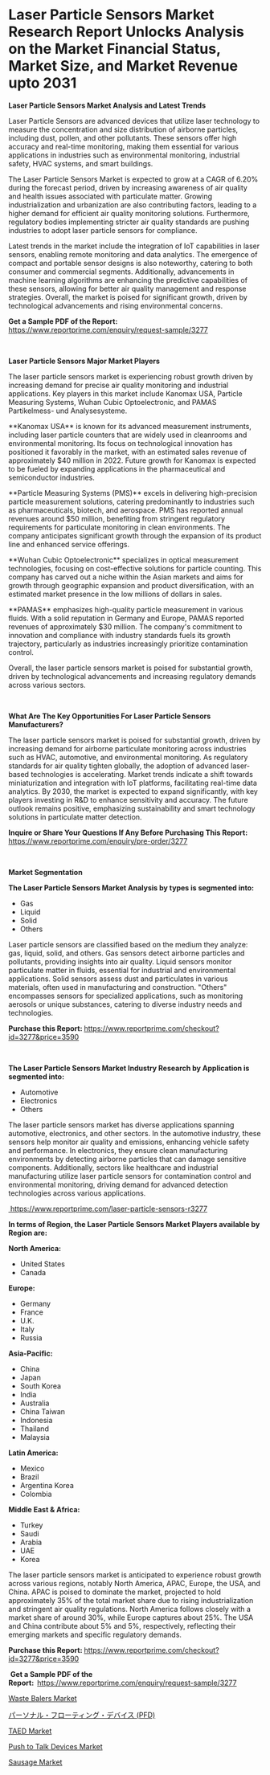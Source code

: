 <p><h1>Laser Particle Sensors Market Research Report Unlocks Analysis on the Market Financial Status, Market Size, and Market Revenue upto 2031</h1></p><p><strong>Laser Particle Sensors Market Analysis and Latest Trends</strong></p>
<p><p>Laser Particle Sensors are advanced devices that utilize laser technology to measure the concentration and size distribution of airborne particles, including dust, pollen, and other pollutants. These sensors offer high accuracy and real-time monitoring, making them essential for various applications in industries such as environmental monitoring, industrial safety, HVAC systems, and smart buildings.</p><p>The Laser Particle Sensors Market is expected to grow at a CAGR of 6.20% during the forecast period, driven by increasing awareness of air quality and health issues associated with particulate matter. Growing industrialization and urbanization are also contributing factors, leading to a higher demand for efficient air quality monitoring solutions. Furthermore, regulatory bodies implementing stricter air quality standards are pushing industries to adopt laser particle sensors for compliance. </p><p>Latest trends in the market include the integration of IoT capabilities in laser sensors, enabling remote monitoring and data analytics. The emergence of compact and portable sensor designs is also noteworthy, catering to both consumer and commercial segments. Additionally, advancements in machine learning algorithms are enhancing the predictive capabilities of these sensors, allowing for better air quality management and response strategies. Overall, the market is poised for significant growth, driven by technological advancements and rising environmental concerns.</p></p>
<p><strong>Get a Sample PDF of the Report:&nbsp;</strong> <a href="https://www.reportprime.com/enquiry/request-sample/3277">https://www.reportprime.com/enquiry/request-sample/3277</a></p>
<p>&nbsp;</p>
<p><strong>Laser Particle Sensors Major Market Players</strong></p>
<p><p>The laser particle sensors market is experiencing robust growth driven by increasing demand for precise air quality monitoring and industrial applications. Key players in this market include Kanomax USA, Particle Measuring Systems, Wuhan Cubic Optoelectronic, and PAMAS Partikelmess- und Analysesysteme. </p><p>**Kanomax USA** is known for its advanced measurement instruments, including laser particle counters that are widely used in cleanrooms and environmental monitoring. Its focus on technological innovation has positioned it favorably in the market, with an estimated sales revenue of approximately $40 million in 2022. Future growth for Kanomax is expected to be fueled by expanding applications in the pharmaceutical and semiconductor industries.</p><p>**Particle Measuring Systems (PMS)** excels in delivering high-precision particle measurement solutions, catering predominantly to industries such as pharmaceuticals, biotech, and aerospace. PMS has reported annual revenues around $50 million, benefiting from stringent regulatory requirements for particulate monitoring in clean environments. The company anticipates significant growth through the expansion of its product line and enhanced service offerings.</p><p>**Wuhan Cubic Optoelectronic** specializes in optical measurement technologies, focusing on cost-effective solutions for particle counting. This company has carved out a niche within the Asian markets and aims for growth through geographic expansion and product diversification, with an estimated market presence in the low millions of dollars in sales.</p><p>**PAMAS** emphasizes high-quality particle measurement in various fluids. With a solid reputation in Germany and Europe, PAMAS reported revenues of approximately $30 million. The company's commitment to innovation and compliance with industry standards fuels its growth trajectory, particularly as industries increasingly prioritize contamination control.</p><p>Overall, the laser particle sensors market is poised for substantial growth, driven by technological advancements and increasing regulatory demands across various sectors.</p></p>
<p>&nbsp;</p>
<p><strong>What Are The Key Opportunities For Laser Particle Sensors Manufacturers?</strong></p>
<p><p>The laser particle sensors market is poised for substantial growth, driven by increasing demand for airborne particulate monitoring across industries such as HVAC, automotive, and environmental monitoring. As regulatory standards for air quality tighten globally, the adoption of advanced laser-based technologies is accelerating. Market trends indicate a shift towards miniaturization and integration with IoT platforms, facilitating real-time data analytics. By 2030, the market is expected to expand significantly, with key players investing in R&D to enhance sensitivity and accuracy. The future outlook remains positive, emphasizing sustainability and smart technology solutions in particulate matter detection.</p></p>
<p><strong>Inquire or Share Your Questions If Any Before Purchasing This Report:</strong> <a href="https://www.reportprime.com/enquiry/pre-order/3277">https://www.reportprime.com/enquiry/pre-order/3277</a></p>
<p>&nbsp;</p>
<p><strong>Market Segmentation</strong></p>
<p><strong>The Laser Particle Sensors Market Analysis by types is segmented into:</strong></p>
<p><ul><li>Gas</li><li>Liquid</li><li>Solid</li><li>Others</li></ul></p>
<p><p>Laser particle sensors are classified based on the medium they analyze: gas, liquid, solid, and others. Gas sensors detect airborne particles and pollutants, providing insights into air quality. Liquid sensors monitor particulate matter in fluids, essential for industrial and environmental applications. Solid sensors assess dust and particulates in various materials, often used in manufacturing and construction. "Others" encompasses sensors for specialized applications, such as monitoring aerosols or unique substances, catering to diverse industry needs and technologies.</p></p>
<p><strong>Purchase this Report:&nbsp;</strong><a href="https://www.reportprime.com/checkout?id=3277&price=3590">https://www.reportprime.com/checkout?id=3277&price=3590</a></p>
<p>&nbsp;</p>
<p><strong>The Laser Particle Sensors Market Industry Research by Application is segmented into:</strong></p>
<p><ul><li>Automotive</li><li>Electronics</li><li>Others</li></ul></p>
<p><p>The laser particle sensors market has diverse applications spanning automotive, electronics, and other sectors. In the automotive industry, these sensors help monitor air quality and emissions, enhancing vehicle safety and performance. In electronics, they ensure clean manufacturing environments by detecting airborne particles that can damage sensitive components. Additionally, sectors like healthcare and industrial manufacturing utilize laser particle sensors for contamination control and environmental monitoring, driving demand for advanced detection technologies across various applications.</p></p>
<p><a href="https://www.reportprime.com/laser-particle-sensors-r3277">&nbsp;https://www.reportprime.com/laser-particle-sensors-r3277</a></p>
<p><strong>In terms of Region, the Laser Particle Sensors Market Players available by Region are:</strong></p>
<p>
    <p> <strong> North America: </strong>
        <ul>
            <li>United States</li>
            <li>Canada</li>
        </ul>
        </p> 
    <p> <strong> Europe: </strong>
        <ul>
            <li>Germany</li>
            <li>France</li>
            <li>U.K.</li>
            <li>Italy</li>
            <li>Russia</li>
        </ul>
        </p> 
    <p> <strong> Asia-Pacific: </strong>
        <ul>
            <li>China</li>
            <li>Japan</li>
            <li>South Korea</li>
            <li>India</li>
            <li>Australia</li>
            <li>China Taiwan</li>
            <li>Indonesia</li>
            <li>Thailand</li>
            <li>Malaysia</li>
        </ul>
        </p> 
    <p> <strong> Latin America: </strong>
        <ul>
            <li>Mexico</li>
            <li>Brazil</li>
            <li>Argentina Korea</li>
            <li>Colombia</li>
        </ul>
        </p> 
    <p> <strong> Middle East & Africa: </strong>
        <ul>
            <li>Turkey</li>
            <li>Saudi</li>
            <li>Arabia</li>
            <li>UAE</li>
            <li>Korea</li>
        </ul>
    </p>
    </p>
<p><p>The laser particle sensors market is anticipated to experience robust growth across various regions, notably North America, APAC, Europe, the USA, and China. APAC is poised to dominate the market, projected to hold approximately 35% of the total market share due to rising industrialization and stringent air quality regulations. North America follows closely with a market share of around 30%, while Europe captures about 25%. The USA and China contribute about 5% and 5%, respectively, reflecting their emerging markets and specific regulatory demands.</p></p>
<p><strong>Purchase this Report: </strong><a href="https://www.reportprime.com/checkout?id=3277&price=3590">https://www.reportprime.com/checkout?id=3277&price=3590</a></p>
<p>&nbsp;<strong>Get a Sample PDF of the Report:&nbsp;&nbsp;</strong><a href="https://www.reportprime.com/enquiry/request-sample/3277">https://www.reportprime.com/enquiry/request-sample/3277</a></p>
<p><strong></strong></p>
<p><p><a href="https://www.linkedin.com/pulse/market-forecast-global-waste-balers-trends-impact-analysis-2024-7ky6e?trackingId=J9sH33P1T4CqNs%2F9aa3d6w%3D%3D">Waste Balers Market</a></p><p><a href="https://medium.com/@napierswinnyfg/personal-floatation-devices-pfds-market-%E3%81%AF-%E3%82%B3%E3%82%B9%E3%83%88%E7%AE%A1%E7%90%86%E3%81%A8%E5%8A%B9%E7%8E%87%E5%90%91%E4%B8%8A%E3%82%92%E5%84%AA%E5%85%88%E3%81%97%E3%81%BE%E3%81%99-%E3%81%95%E3%82%89%E3%81%AB-%E5%A0%B1%E5%91%8A%E6%9B%B8%E3%81%AF%E5%B8%82%E5%A0%B4%E3%81%AE%E9%9C%80%E8%A6%81%E9%9D%A2%E3%81%A8%E4%BE%9B%E7%B5%A6%E9%9D%A2%E3%81%AE%E4%B8%A1%E6%96%B9%E3%82%92%E3%82%AB%E3%83%90%E3%83%BC%E3%81%97%E3%81%A6%E3%81%84%E3%81%BE%E3%81%99-9aa260b5fb21">パーソナル・フローティング・デバイス (PFD)</a></p><p><a href="https://issuu.com/reportprime-2/docs/taed-market-size-2030.pptx_864af49ff21f57">TAED Market</a></p><p><a href="https://www.linkedin.com/pulse/push-talk-devices-market2024-2031-industry-insights-investment-xwmle?trackingId=lSNxCGvjTnGjZSFC%2FTnKEA%3D%3D">Push to Talk Devices Market</a></p><p><a href="https://medium.com/@heather.ogden68774/future-ready-strategic-insights-into-the-global-sausage-market-2024-2031-0724f546ea0f">Sausage Market</a></p></p>